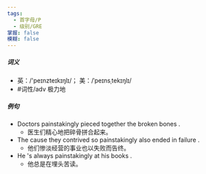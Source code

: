 ```yaml
---
tags:
  - 首字母/P
  - 级别/GRE
掌握: false
模糊: false
---
```

##### 词义
- 英：/'peɪnzteɪkɪŋlɪ/； 美：/ˈpeɪnsˌtekɪŋlɪ/
- #词性/adv  极力地
##### 例句
- Doctors painstakingly pieced together the broken bones .
	- 医生们精心地把碎骨拼合起来。
- The cause they contrived so painstakingly also ended in failure .
	- 他们惨淡经营的事业也以失败而告终。
- He 's always painstakingly at his books .
	- 他总是在埋头苦读。
